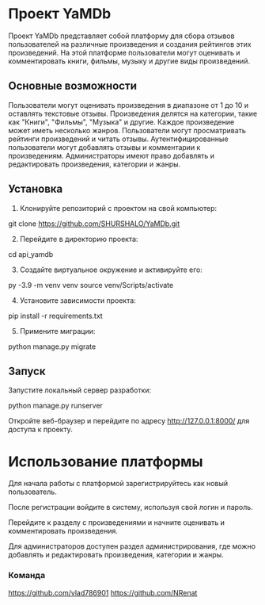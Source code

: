 # Проект YaMDb

Проект YaMDb представляет собой платформу для сбора отзывов пользователей на различные произведения и создания рейтингов этих произведений. На этой платформе пользователи могут оценивать и комментировать книги, фильмы, музыку и другие виды произведений.

## Основные возможности

Пользователи могут оценивать произведения в диапазоне от 1 до 10 и оставлять текстовые отзывы.
Произведения делятся на категории, такие как "Книги", "Фильмы", "Музыка" и другие.
Каждое произведение может иметь несколько жанров.
Пользователи могут просматривать рейтинги произведений и читать отзывы.
Аутентифицированные пользователи могут добавлять отзывы и комментарии к произведениям.
Администраторы имеют право добавлять и редактировать произведения, категории и жанры.

## Установка

1. Клонируйте репозиторий с проектом на свой компьютер:

git clone https://github.com/SHURSHALO/YaMDb.git

2. Перейдите в директорию проекта:

cd api_yamdb

3. Создайте виртуальное окружение и активируйте его:

py -3.9 -m venv venv
source venv/Scripts/activate

4. Установите зависимости проекта:

pip install -r requirements.txt

5. Примените миграции:

python manage.py migrate

## Запуск
Запустите локальный сервер разработки:

python manage.py runserver

Откройте веб-браузер и перейдите по адресу http://127.0.0.1:8000/ для доступа к проекту.

# Использование платформы

Для начала работы с платформой зарегистрируйтесь как новый пользователь.

После регистрации войдите в систему, используя свой логин и пароль.

Перейдите к разделу с произведениями и начните оценивать и комментировать произведения.

Для администраторов доступен раздел администрирования, где можно добавлять и редактировать произведения, категории и жанры.

### Команда
https://github.com/vlad786901
https://github.com/NRenat

